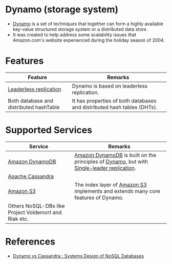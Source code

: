 # Dynamo (storage system)
- [Dynamo](https://en.wikipedia.org/wiki/Dynamo_(storage_system)) is a set of techniques that together can form a highly available key-value structured storage system or a distributed data store. 
- It was created to help address some scalability issues that Amazon.com's website experienced during the holiday season of 2004.

# Features

| Feature                                                               | Remarks                                                                 |
|-----------------------------------------------------------------------|-------------------------------------------------------------------------|
| [Leaderless replication](../4_Consistency-Replication/Replication.md) | Dynamo is based on leaderless replication.                              |
| Both database and distributed hashTable                               | It has properties of both databases and distributed hash tables (DHTs). |

# Supported Services

| Service                                                                    | Remarks                                                                                                                                                                                                 |
|----------------------------------------------------------------------------|---------------------------------------------------------------------------------------------------------------------------------------------------------------------------------------------------------|
| [Amazon DynamoDB](../../2_AWS/1_DatabaseServices/AmazonDynamoDB/Readme.md) | [Amazon DynamoDB](../../2_AWS/1_DatabaseServices/AmazonDynamoDB/Readme.md) is built on the principles of [Dynamo](), but with [Single-leader replication](../4_Consistency-Replication/Replication.md). |
| [Apache Cassandra](../11_WideColumn-Databases/ApacheCasandra.md)           |                                                                                                                                                                                                         |
| [Amazon S3](../../2_AWS/6_StorageServices/3_S3ObjectStorage/Readme.md)     | The index layer of [Amazon S3](../../2_AWS/6_StorageServices/3_S3ObjectStorage/Readme.md) implements and extends many core features of Dynamo.                                                          |
| Others NoSQL-DBs like Project Voldemort and Riak etc.                      |                                                                                                                                                                                                         |

# References
- [Dynamo vs Cassandra : Systems Design of NoSQL Databases](https://sujithjay.com/data-systems/dynamo-cassandra/)

